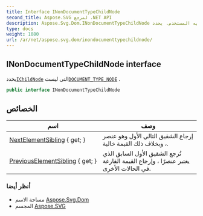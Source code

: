 ```yaml
---
title: Interface INonDocumentTypeChildNode
second_title: Aspose.SVG لمرجع .NET API
description: Aspose.Svg.Dom.INonDocumentTypeChildNode واجهه المستخدم. يحددIChildNode التي ليستDOCUMENT_TYPE_NODE .
type: docs
weight: 1080
url: /ar/net/aspose.svg.dom/inondocumenttypechildnode/
---
```

## INonDocumentTypeChildNode interface

يحدد[`IChildNode`](../ichildnode/) التي ليست[`DOCUMENT_TYPE_NODE`](../node/document_type_node/) .

```csharp
public interface INonDocumentTypeChildNode
```

## الخصائص

| اسم | وصف |
| --- | --- |
| [NextElementSibling](../../aspose.svg.dom/inondocumenttypechildnode/nextelementsibling/) { get; } | إرجاع الشقيق التالي الأول وهو عنصر ، وبخلاف ذلك القيمة خالية. |
| [PreviousElementSibling](../../aspose.svg.dom/inondocumenttypechildnode/previouselementsibling/) { get; } | تُرجع الشقيق الأول السابق الذي يعتبر عنصرًا ، وإرجاع القيمة الفارغة في الحالات الأخرى. |

### أنظر أيضا

* مساحة الاسم [Aspose.Svg.Dom](../../aspose.svg.dom/)
* المجسم [Aspose.SVG](../../)


